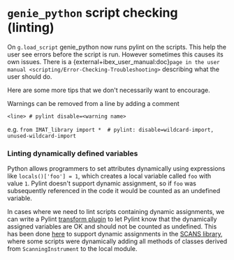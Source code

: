 # `genie_python` script checking (linting)

On `g.load_script` genie_python now runs pylint on the scripts. This help the user see errors before the script is run. However sometimes this causes its own issues. There is a {external+ibex_user_manual:doc}`page in the user manual <scripting/Error-Checking-Troubleshooting>` describing what the user should do.

Here are some more tips that we don't necessarily want to encourage. 

Warnings can be removed from a line by adding a comment

`<line> # pylint disable=<warning name>`

e.g. `from IMAT_library import *  # pylint: disable=wildcard-import, unused-wildcard-import`


### Linting dynamically defined variables
Python allows programmers to set attributes dynamically using expressions like `locals()['foo'] = 1`, which creates a local variable called `foo` with value `1`. Pylint doesn't support dynamic assignment, so if `foo` was subsequently referenced in the code it would be counted as an undefined variable.

In cases where we need to lint scripts containing dynamic assignments, we can write a Pylint [transform plugin](http://pylint.pycqa.org/en/latest/how_tos/transform_plugins.html) to let Pylint know that the dynamically assigned variables are OK and should not be counted as undefined. This has been done [here](https://github.com/ISISComputingGroup/genie_python/blob/0a5f5093486e85e550b8168810e3d5cd762e34ff/Lib/site-packages/genie_python/scanning_instrument_pylint_plugin.py) to support dynamic assignments in the [SCANS library](https://github.com/ISISComputingGroup/IBEX/issues/5214), where some scripts were dynamically adding all methods of classes derived from `ScanningInstrument` to the local module.


